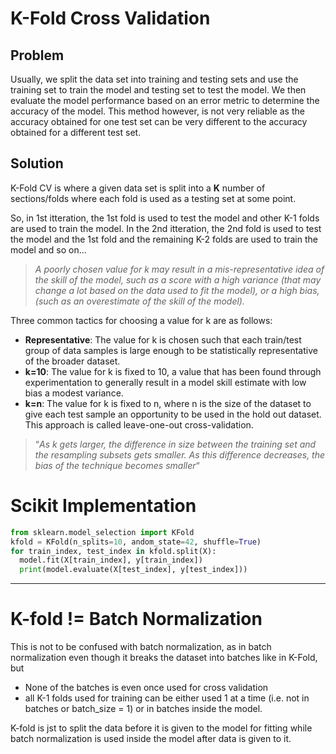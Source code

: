 # K-Fold Cross Validation

 ## **Problem**

Usually, we split the data set into training and testing sets and use the training set to train the model and testing set to test the model. We then evaluate the model performance based on an error metric to determine the accuracy of the model. This method however, is not very reliable as the accuracy obtained for one test set can be very different to the accuracy obtained for a different test set.

## Solution

K-Fold CV is where a given data set is split into a **K** number of sections/folds where each fold is used as a testing set at some point.

So, in 1st itteration, the 1st fold is used to test the model and other K-1 folds are used to train the model. In the 2nd itteration, the 2nd fold is used to test the model and the 1st fold and the remaining K-2 folds are used to train the model and so on…



> *A poorly chosen value for k may result in a mis-representative idea of the skill of the model, such as a score with a high variance (that may change a lot based on the data used to fit the model), or a high bias, (such as an overestimate of the skill of the model).*



Three common tactics for choosing a value for k are as follows:

- **Representative**: The value for k is chosen such that each train/test group of data samples is large enough to be statistically representative of the broader dataset.
- **k=10**: The value for k is fixed to 10, a value that has been found through experimentation to generally result in a model skill estimate with low bias a modest variance.
- **k=n**: The value for k is fixed to n, where n is the size of the dataset to give each test sample an opportunity to be used in the hold out dataset. This approach is called leave-one-out cross-validation.



> “*As k gets larger, the difference in size between the training set and the resampling subsets gets smaller. As this difference decreases, the bias of the technique becomes smaller*“



# Scikit Implementation

```python
from sklearn.model_selection import KFold
kfold = KFold(n_splits=10, andom_state=42, shuffle=True)
for train_index, test_index in kfold.split(X):
  model.fit(X[train_index], y[train_index])
  print(model.evaluate(X[test_index], y[test_index]))
```

 

------

# K-fold != Batch Normalization

This is not to be confused with batch normalization, as in batch normalization even though it breaks the dataset into batches like in K-Fold, but 

-  None of the batches is even once used for cross validation
- all K-1 folds used for training can be either used 1 at a time (i.e. not in batches or batch_size = 1) or in batches inside the model.

K-fold is jst to split the data before it is given to the model for fitting while batch normalization is used inside the model after data is given to it.